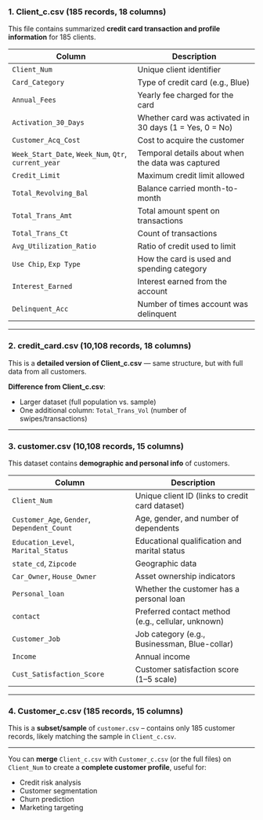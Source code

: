
###  1. **Client\_c.csv** (185 records, 18 columns)

This file contains summarized **credit card transaction and profile information** for 185 clients.

| Column                                               | Description                                             |
| ---------------------------------------------------- | ------------------------------------------------------- |
| `Client_Num`                                         | Unique client identifier                                |
| `Card_Category`                                      | Type of credit card (e.g., Blue)                        |
| `Annual_Fees`                                        | Yearly fee charged for the card                         |
| `Activation_30_Days`                                 | Whether card was activated in 30 days (1 = Yes, 0 = No) |
| `Customer_Acq_Cost`                                  | Cost to acquire the customer                            |
| `Week_Start_Date`, `Week_Num`, `Qtr`, `current_year` | Temporal details about when the data was captured       |
| `Credit_Limit`                                       | Maximum credit limit allowed                            |
| `Total_Revolving_Bal`                                | Balance carried month-to-month                          |
| `Total_Trans_Amt`                                    | Total amount spent on transactions                      |
| `Total_Trans_Ct`                                     | Count of transactions                                   |
| `Avg_Utilization_Ratio`                              | Ratio of credit used to limit                           |
| `Use Chip`, `Exp Type`                               | How the card is used and spending category              |
| `Interest_Earned`                                    | Interest earned from the account                        |
| `Delinquent_Acc`                                     | Number of times account was delinquent                  |

---

###  2. **credit\_card.csv** (10,108 records, 18 columns)

This is a **detailed version of Client\_c.csv** — same structure, but with full data from all customers.

 **Difference from Client\_c.csv**:

* Larger dataset (full population vs. sample)
* One additional column: `Total_Trans_Vol` (number of swipes/transactions)

---

###  3. **customer.csv** (10,108 records, 15 columns)

This dataset contains **demographic and personal info** of customers.

| Column                                      | Description                                        |
| ------------------------------------------- | -------------------------------------------------- |
| `Client_Num`                                | Unique client ID (links to credit card dataset)    |
| `Customer_Age`, `Gender`, `Dependent_Count` | Age, gender, and number of dependents              |
| `Education_Level`, `Marital_Status`         | Educational qualification and marital status       |
| `state_cd`, `Zipcode`                       | Geographic data                                    |
| `Car_Owner`, `House_Owner`                  | Asset ownership indicators                         |
| `Personal_loan`                             | Whether the customer has a personal loan           |
| `contact`                                   | Preferred contact method (e.g., cellular, unknown) |
| `Customer_Job`                              | Job category (e.g., Businessman, Blue-collar)      |
| `Income`                                    | Annual income                                      |
| `Cust_Satisfaction_Score`                   | Customer satisfaction score (1–5 scale)            |

---

###  4. **Customer\_c.csv** (185 records, 15 columns)

This is a **subset/sample** of `customer.csv` – contains only 185 customer records, likely matching the sample in `Client_c.csv`.

---


You can **merge** `Client_c.csv` with `Customer_c.csv` (or the full files) on `Client_Num` to create a **complete customer profile**, useful for:

* Credit risk analysis
* Customer segmentation
* Churn prediction
* Marketing targeting


